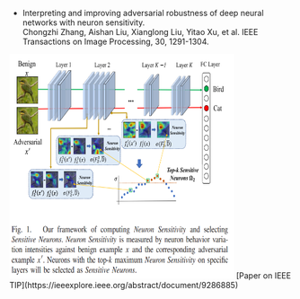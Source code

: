 * Interpreting and improving adversarial robustness of deep neural networks with neuron sensitivity.  
Chongzhi Zhang, Aishan Liu, Xianglong Liu, Yitao Xu, et al. IEEE Transactions on Image Processing, 30, 1291-1304.  
<img src="/images/sns.png" height = 400 width = 400>  
[Paper on IEEE TIP](https://ieeexplore.ieee.org/abstract/document/9286885)
